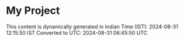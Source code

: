 # My Project

This content is dynamically generated in Indian Time (IST): 2024-08-31 12:15:50 IST
Converted to UTC: 2024-08-31 06:45:50 UTC
